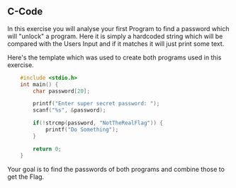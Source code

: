 ## C-Code
In this exercise you will analyse your first Program to find a password which will "unlock" a program. Here it is simply a hardcoded string which will be compared with the Users Input and if it matches it will just print some text.

Here's the template which was used to create both programs used in this exercise.

```C
    #include <stdio.h>
    int main() {
        char password[20];

        printf("Enter super secret password: ");
        scanf("%s", &password);

        if(!strcmp(password, "NotTheRealFlag")) {
            printf("Do Something");
        }

        return 0;
    }
```

Your goal is to find the passwords of both programs and combine those to get the Flag.